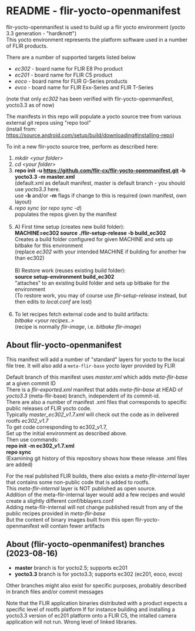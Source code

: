README - flir-yocto-openmanifest
================================
flir-yocto-openmanifest is used to build up a flir yocto environment (yocto 3.3 generation - "hardknott")<br>
This yocto environment represents the platform software used in a number of FLIR products.

There are a number of supported targets listed below

- *ec302* - board name for FLIR E8 Pro product
- *ec201* - board name for FLIR C5 product
- *eoco* -  board name for FLIR G-Series products
- *evco* -  board name for FLIR Exx-Series and FLIR T-Series

(note that only *ec302* has been verified with flir-yocto-openmanifest, yocto3.3 as of now)<br>

The manifests in this repo will populate a yocto source tree from various external git repos
using "repo tool"  
(install from: https://source.android.com/setup/build/downloading#installing-repo)

To init a new flir-yocto source tree, perform as described here:
1.  *mkdir \<your folder\>*
2.  *cd \<your folder\>*
3.  **repo init -u https://github.com/flir-cx/flir-yocto-openmanifest.git -b yocto3.3 -m master.xml**  
    (default.xml as default manifest, master is default branch - you should use *yocto3.3* here.<br> 
     use **-b** and/or **-m** flags if change to this is required 
     (own manifest, own layout)
4.  *repo sync* (or *repo sync -d*) <br>
    populates the repos given by the manifest<br>
    <br>
5.  A) First time setup (creates new build folder):<br>
    **MACHINE=ec302 source ./flir-setup-release -b build_ec302**<br>
	Creates a build folder configured for given MACHINE and sets up bitbake for this environment<br>
    (replace *ec302* with your intended MACHINE if building for another hw than ec302)<br>
	<br>
	B) Restore work (reuses existing build folder):<br>
    **source setup-environment build_ec302**<br>
	"attaches" to an existing build folder and sets up bitbake for the environment<br>
    (To restore work, you may of course use *flir-setup-release* instead, but then edits to
    *local.conf* are lost)<br>
	<br>
6.  To let recipes fetch external code and to build artifacts:<br>
    *bitbake \<your recipes..\>*<br>
    (recipe is normally *flir-image*, i.e. *bitbake flir-image*)
	
## About flir-yocto-openmanifest
This manifest will add a number of "standard" layers for yocto to the local file tree. It will also add a `meta-flir-base` yocto layer provided by FLIR

Default branch of this manifest uses *master.xml* which adds *meta-flir-base* at a given commit ID<br>
There is a *flir-exported.xml* manifest that adds *meta-flir-base* at HEAD of *yocto3.3* (meta-flir-base) branch, independent of its commit-id.<br>
There are also a number of manifest .xml files that corresponds to specific public releases of FLIR yocto code.<br>
Typically *master_ec302_v1.7.xml* will check out the code as in delivered rootfs *ec302_v1.7*<br>
To get code corresponding to ec302_v1.7,<br> 
Set up the initial environment as described above.<br>
Then use commands:<br>
**repo init -m ec302_v1.7.xml**<br>
**repo sync**<br>
(Examining git history of this repository shows how these release .xml files are added)

For the real published FLIR builds, there also exists a *meta-flir-internal* layer that contains some non-public code that is added to rootfs.<br>
This *meta-flir-internal* layer is NOT published as open source.<br>
Addition of the meta-flir-internal layer would add a few recipes and would create a slightly different conf/bblayers.conf<br> 
Adding meta-flir-internal will not change published result from any of the public recipes provided in *meta-flir-base*<br>
But the content of binary images built from this open flir-yocto-openmanifest will contain fewer artifacts 

## About (flir-yocto-openmanifest) branches (2023-08-16)

* **master** branch is for yocto2.5; supports ec201
* **yocto3.3** branch is for yocto3.3; supports ec302 (ec201, eoco, evco)

Other branches might also exist for specific purposes, probably described in branch files and/or commit messages

Note that the FLIR application binaries distributed with a product expects a specific level of rootfs platform
If for instance building and installing a yocto3.3 version of ec201 platform onto a FLIR C5, the intalled camera application will not run. 
Wrong level of linked libraries.
